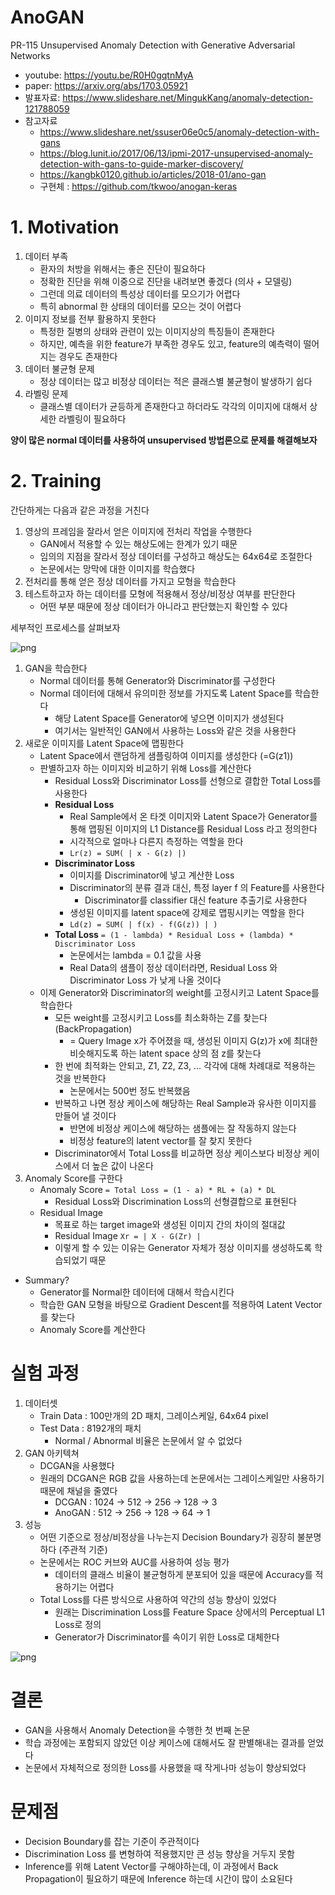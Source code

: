 # AnoGAN

PR-115 Unsupervised Anomaly Detection with Generative Adversarial Networks

* youtube: https://youtu.be/R0H0gqtnMyA
* paper: https://arxiv.org/abs/1703.05921
* 발표자료: https://www.slideshare.net/MingukKang/anomaly-detection-121788059
* 참고자료
    * https://www.slideshare.net/ssuser06e0c5/anomaly-detection-with-gans
    * https://blog.lunit.io/2017/06/13/ipmi-2017-unsupervised-anomaly-detection-with-gans-to-guide-marker-discovery/
    * https://kangbk0120.github.io/articles/2018-01/ano-gan
    * 구현체 : https://github.com/tkwoo/anogan-keras


# 1. Motivation

1. 데이터 부족
    * 환자의 처방을 위해서는 좋은 진단이 필요하다
    * 정확한 진단을 위해 이중으로 진단을 내려보면 좋겠다 (의사 + 모델링)
    * 그런데 의료 데이터의 특성상 데이터를 모으기가 어렵다
    * 특히 abnormal 한 상태의 데이터를 모으는 것이 어렵다
2. 이미지 정보를 전부 활용하지 못한다
    * 특정한 질병의 상태와 관련이 있는 이미지상의 특징들이 존재한다
    * 하지만, 예측을 위한 feature가 부족한 경우도 있고, feature의 예측력이 떨어지는 경우도 존재한다
3. 데이터 불균형 문제
    * 정상 데이터는 많고 비정상 데이터는 적은 클래스별 불균형이 발생하기 쉽다
4. 라벨링 문제
    * 클래스별 데이터가 균등하게 존재한다고 하더라도 각각의 이미지에 대해서 상세한 라벨링이 필요하다

**양이 많은 normal 데이터를 사용하여 unsupervised 방법론으로 문제를 해결해보자**

# 2. Training

간단하게는 다음과 같은 과정을 거친다

1. 영상의 프레임을 잘라서 얻은 이미지에 전처리 작업을 수행한다
    * GAN에서 적용할 수 있는 해상도에는 한계가 있기 때문
    * 임의의 지점을 잘라서 정상 데이터를 구성하고 해상도는 64x64로 조절한다
    * 논문에서는 망막에 대한 이미지를 학습했다
2. 전처리를 통해 얻은 정상 데이터를 가지고 모형을 학습한다
3. 테스트하고자 하는 데이터를 모형에 적용해서 정상/비정상 여부를 판단한다
    * 어떤 부분 때문에 정상 데이터가 아니라고 판단했는지 확인할 수 있다

세부적인 프로세스를 살펴보자

![png](https://github.com/tkwoo/anogan-keras/blob/master/image/loss.png?raw=true)

1. GAN을 학습한다
    * Normal 데이터를 통해 Generator와 Discriminator를 구성한다
    * Normal 데이터에 대해서 유의미한 정보를 가지도록 Latent Space를 학습한다
        * 해당 Latent Space를 Generator에 넣으면 이미지가 생성된다
        * 여기서는 일반적인 GAN에서 사용하는 Loss와 같은 것을 사용한다
2. 새로운 이미지를 Latent Space에 맵핑한다
    * Latent Space에서 랜덤하게 샘플링하여 이미지를 생성한다 (=G(z1))
    * 판별하고자 하는 이미지와 비교하기 위해 Loss를 계산한다
        * Residual Loss와 Discriminator Loss를 선형으로 결합한 Total Loss를 사용한다
        * **Residual Loss**
            * Real Sample에서 온 타겟 이미지와 Latent Space가 Generator를 통해 맵핑된 이미지의 L1 Distance를 Residual Loss 라고 정의한다
            * 시각적으로 얼마나 다른지 측정하는 역할을 한다
            * `Lr(z) = SUM( | x - G(z) |)`
        * **Discriminator Loss**
            * 이미지를 Discriminator에 넣고 계산한 Loss
            * Discriminator의 분류 결과 대신, 특정 layer f 의 Feature를 사용한다
                * Discriminator를 classifier 대신 feature 추출기로 사용한다
            * 생성된 이미지를 latent space에 강제로 맵핑시키는 역할을 한다
            * `Ld(z) = SUM( | f(x) - f(G(z)) | )`
        * **Total Loss** `= (1 - lambda) * Residual Loss + (lambda) * Discriminator Loss`
            * 논문에서는 lambda = 0.1 값을 사용
            * Real Data의 샘플이 정상 데이터라면, Residual Loss 와 Discriminator Loss 가 낮게 나올 것이다
    * 이제 Generator와 Discriminator의 weight를 고정시키고 Latent Space를 학습한다
        * 모든 weight를 고정시키고 Loss를 최소화하는 Z를 찾는다 (BackPropagation)
            * = Query Image x가 주어졌을 때, 생성된 이미지 G(z)가 x에 최대한 비슷해지도록 하는 latent space 상의 점 z를 찾는다
        * 한 번에 최적화는 안되고, Z1, Z2, Z3, ... 각각에 대해 차례대로 적용하는 것을 반복한다
            * 논문에서는 500번 정도 반복했음
        * 반복하고 나면 정상 케이스에 해당하는 Real Sample과 유사한 이미지를 만들어 낼 것이다
            * 반면에 비정상 케이스에 해당하는 샘플에는 잘 작동하지 않는다
            * 비정상 feature의 latent vector를 잘 찾지 못한다
        * Discriminator에서 Total Loss를 비교하면 정상 케이스보다 비정상 케이스에서 더 높은 값이 나온다
3. Anomaly Score를 구한다
    * Anomaly Score `= Total Loss = (1 - a) * RL + (a) * DL`
        * Residual Loss와 Discrimination Loss의 선형결합으로 표현된다
    * Residual Image
        * 목표로 하는 target image와 생성된 이미지 간의 차이의 절대값
        * Residual Image `Xr = | X - G(Zr) |`
        * 이렇게 할 수 있는 이유는 Generator 자체가 정상 이미지를 생성하도록 학습되었기 때문

* Summary?
    * Generator를 Normal한 데이터에 대해서 학습시킨다
    * 학습한 GAN 모형을 바탕으로 Gradient Descent를 적용하여 Latent Vector 를 찾는다
    * Anomaly Score를 계산한다

# 실험 과정

1. 데이터셋
    * Train Data  : 100만개의 2D 패치, 그레이스케일, 64x64 pixel
    * Test Data : 8192개의 패치
        * Normal / Abnormal 비율은 논문에서 알 수 없었다
2. GAN 아키텍쳐
    * DCGAN을 사용했다
    * 원래의 DCGAN은 RGB 값을 사용하는데 논문에서는 그레이스케일만 사용하기 때문에 채널을 줄였다
        * DCGAN : 1024 -> 512 -> 256 -> 128 -> 3
        * AnoGAN : 512 -> 256 -> 128 -> 64 -> 1
3. 성능
    * 어떤 기준으로 정상/비정상을 나누는지 Decision Boundary가 굉장히 불분명하다 (주관적 기준)
    * 논문에서는 ROC 커브와 AUC를 사용하여 성능 평가
        * 데이터의 클래스 비율이 불균형하게 분포되어 있을 때문에 Accuracy를 적용하기는 어렵다
    * Total Loss를 다른 방식으로 사용하여 약간의 성능 향상이 있었다
        * 원래는 Discrimination Loss를 Feature Space 상에서의 Perceptual L1 Loss로 정의
        * Generator가 Discriminator를 속이기 위한 Loss로 대체한다

![png](https://bloglunit.files.wordpress.com/2017/06/fig3.png)

# 결론

* GAN을 사용해서 Anomaly Detection을 수행한 첫 번째 논문
* 학습 과정에는 포함되지 않았던 이상 케이스에 대해서도 잘 판별해내는 결과를 얻었다
* 논문에서 자체적으로 정의한 Loss를 사용했을 때 작게나마 성능이 향상되었다

# 문제점

* Decision Boundary를 잡는 기준이 주관적이다
* Discrimination Loss 를 변형하여 적용했지만 큰 성능 향상을 거두지 못함
* Inference를 위해 Latent Vector를 구해야하는데, 이 과정에서 Back Propagation이 필요하기 때문에 Inference 하는데 시간이 많이 소요된다
